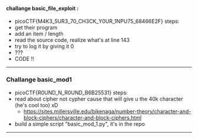 #### challange basic_file_exploit : 
- picoCTF{M4K3_5UR3_70_CH3CK_Y0UR_1NPU75_68466E2F}
steps:
-  get their program
- add an item / length
- read the source code, realize what's at line 143
- try to log it by giving it 0
- ???
- CODE !!

---

### Challange basic_mod1
- picoCTF{R0UND_N_R0UND_B6B25531}
steps:
- read about cipher not cypher cause that will give u the 40k character (he's cool too) xD
    - https://sites.millersville.edu/bikenaga/number-theory/character-and-block-ciphers/character-and-block-ciphers.html
- build a simple script "basic_mod_1.py", it's in the repo

---
